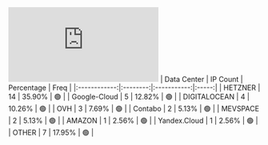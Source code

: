 ![Diagramm](https://github.com/obajay/StateSync-snapshots/blob/main/Projects/Odin/1/README.md)
| Data Center | IP Count | Percentage | Freq |
|:------------:|:--------:|:-----------:|:-----:|
| HETZNER | 14 | 35.90% | 🟢 |
| Google-Cloud | 5 | 12.82% | 🟢 |
| DIGITALOCEAN | 4 | 10.26% | 🟢 |
| OVH | 3 | 7.69% | 🟢 |
| Contabo | 2 | 5.13% | 🟢 |
| MEVSPACE | 2 | 5.13% | 🟢 |
| AMAZON | 1 | 2.56% | 🟢 |
| Yandex.Cloud | 1 | 2.56% | 🟢 |
| OTHER | 7 | 17.95% | 🟢 |